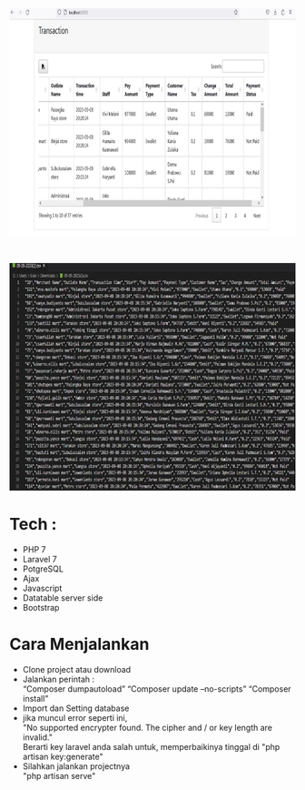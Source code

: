 <p align="center" ><img height="400px" src="https://github.com/perdianto27/hcs-transaction/blob/master/public/images/front.jpg"> </p>
<br>
<p align="center" ><img height="400px" src="https://github.com/perdianto27/hcs-transaction/blob/master/public/images/reportcsv.jpg"> </p>

# Tech :
- PHP 7
- Laravel 7 
- PotgreSQL
- Ajax
- Javascript
- Datatable server side
- Bootstrap

# Cara Menjalankan
- Clone project atau download
- Jalankan perintah : <br>
“Composer dumpautoload”
“Composer update –no-scripts” 
“Composer install”
- Import dan Setting database
- jika muncul error seperti ini, <br>
"No supported encrypter found. The cipher and / or key length are invalid." <br>
Berarti key laravel anda salah untuk, memperbaikinya tinggal di
"php artisan key:generate"
- Silahkan jalankan projectnya <br>
"php artisan serve"
